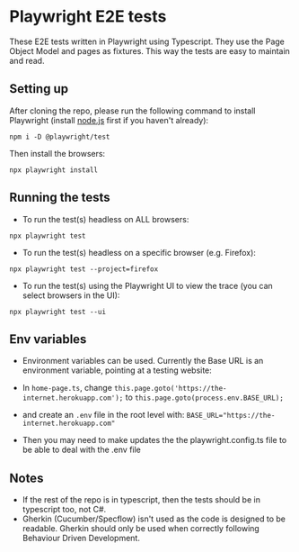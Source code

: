 # Playwright E2E tests

These E2E tests written in Playwright using Typescript. They use the Page Object Model and pages as fixtures. This way the tests are easy to maintain and read.

## Setting up

After cloning the repo, please run the following command to install Playwright (install [node.js](https://nodejs.org/en) first if you haven't already):

```npm i -D @playwright/test```

Then install the browsers:

```npx playwright install```

## Running the tests

- To run the test(s) headless on ALL browsers:

```npx playwright test```

- To run the test(s) headless on a specific browser (e.g. Firefox):

```npx playwright test --project=firefox```

- To run the test(s) using the Playwright UI to view the trace (you can select browsers in the UI):

```npx playwright test --ui```

## Env variables

- Environment variables can be used. Currently the Base URL is an environment variable, pointing at a testing website:

- In ```home-page.ts```, change ```this.page.goto('https://the-internet.herokuapp.com');``` to ```this.page.goto(process.env.BASE_URL);```

- and create an ```.env``` file in the root level with:
```BASE_URL="https://the-internet.herokuapp.com"```

- Then you may need to make updates the the playwright.config.ts file to be able to deal with the .env file

## Notes

- If the rest of the repo is in typescript, then the tests should be in typescript too, not C#.
- Gherkin (Cucumber/Specflow) isn't used as the code is designed to be readable. Gherkin should only be used when correctly following Behaviour Driven Development.